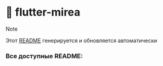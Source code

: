 # 📌 flutter-mirea

> [!NOTE]  
> Этот [README](README.md) генерируется и обновляется автоматически

### Все доступные README: 